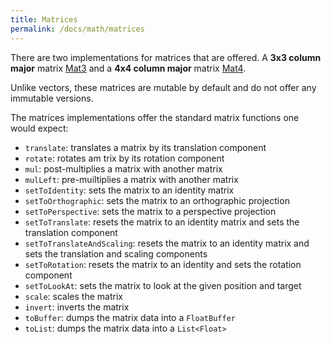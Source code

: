 ```yaml
---
title: Matrices
permalink: /docs/math/matrices
---
```


There are two implementations for matrices that are offered. A **3x3 column major** matrix [Mat3](https://github.com/littlektframework/littlekt/blob/master/core/src/commonMain/kotlin/com/lehaine/littlekt/math/Mat3.kt) and a **4x4 column major** matrix [Mat4](https://github.com/littlektframework/littlekt/blob/master/core/src/commonMain/kotlin/com/lehaine/littlekt/math/Mat4.kt).

Unlike vectors, these matrices are mutable by default and do not offer any immutable versions.

The matrices implementations offer the standard matrix functions one would expect:

-   `translate`: translates a matrix by its translation component
-   `rotate`: rotates am trix by its rotation component
-   `mul`: post-multiplies a matrix with another matrix
-   `mulLeft`: pre-muiltiplies a matrix with another matrix
-   `setToIdentity`: sets the matrix to an identity matrix
-   `setToOrthographic`: sets the matrix to an orthographic projection
-   `setToPerspective`: sets the matrix to a perspective projection
-   `setToTranslate`: resets the matrix to an identity matrix and sets the translation component
-   `setToTranslateAndScaling`: resets the matrix to an identity matrix and sets the translation and scaling components
-   `setToRotation`: resets the matrix to an identity and sets the rotation component
-   `setToLookAt`: sets the matrix to look at the given position and target
-   `scale`: scales the matrix
-   `invert`: inverts the matrix
-   `toBuffer`: dumps the matrix data into a `FloatBuffer`
-   `toList`: dumps the matrix data into a `List<Float>`
